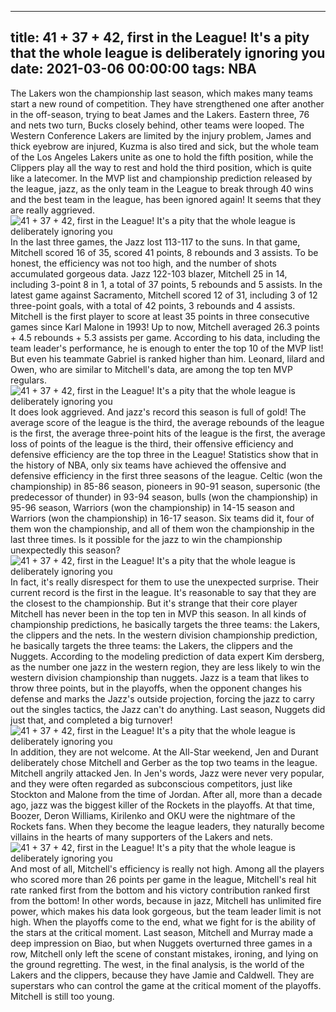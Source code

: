 
---
title: 41 + 37 + 42, first in the League! It's a pity that the whole league is deliberately ignoring you
date: 2021-03-06 00:00:00
tags:  NBA
---
The Lakers won the championship last season, which makes many teams start a new round of competition. They have strengthened one after another in the off-season, trying to beat James and the Lakers. Eastern three, 76 and nets two turn, Bucks closely behind, other teams were looped. The Western Conference Lakers are limited by the injury problem, James and thick eyebrow are injured, Kuzma is also tired and sick, but the whole team of the Los Angeles Lakers unite as one to hold the fifth position, while the Clippers play all the way to rest and hold the third position, which is quite like a latecomer. In the MVP list and championship prediction released by the league, jazz, as the only team in the League to break through 40 wins and the best team in the league, has been ignored again! It seems that they are really aggrieved.
![41 + 37 + 42, first in the League! It's a pity that the whole league is deliberately ignoring you](26628a96-396e-4225-9a07-4408e85ca287.gif)
In the last three games, the Jazz lost 113-117 to the suns. In that game, Mitchell scored 16 of 35, scored 41 points, 8 rebounds and 3 assists. To be honest, the efficiency was not too high, and the number of shots accumulated gorgeous data. Jazz 122-103 blazer, Mitchell 25 in 14, including 3-point 8 in 1, a total of 37 points, 5 rebounds and 5 assists. In the latest game against Sacramento, Mitchell scored 12 of 31, including 3 of 12 three-point goals, with a total of 42 points, 3 rebounds and 4 assists. Mitchell is the first player to score at least 35 points in three consecutive games since Karl Malone in 1993! Up to now, Mitchell averaged 26.3 points + 4.5 rebounds + 5.3 assists per game. According to his data, including the team leader's performance, he is enough to enter the top 10 of the MVP list! But even his teammate Gabriel is ranked higher than him. Leonard, lilard and Owen, who are similar to Mitchell's data, are among the top ten MVP regulars.
![41 + 37 + 42, first in the League! It's a pity that the whole league is deliberately ignoring you](64c0da32-cb65-448d-8f88-b33f4865355f.gif)
It does look aggrieved. And jazz's record this season is full of gold! The average score of the league is the third, the average rebounds of the league is the first, the average three-point hits of the league is the first, the average loss of points of the league is the third, their offensive efficiency and defensive efficiency are the top three in the League! Statistics show that in the history of NBA, only six teams have achieved the offensive and defensive efficiency in the first three seasons of the league. Celtic (won the championship) in 85-86 season, pioneers in 90-91 season, supersonic (the predecessor of thunder) in 93-94 season, bulls (won the championship) in 95-96 season, Warriors (won the championship) in 14-15 season and Warriors (won the championship) in 16-17 season. Six teams did it, four of them won the championship, and all of them won the championship in the last three times. Is it possible for the jazz to win the championship unexpectedly this season?
![41 + 37 + 42, first in the League! It's a pity that the whole league is deliberately ignoring you](843eecb9-a63a-4bdb-959f-985537a445d0.gif)
In fact, it's really disrespect for them to use the unexpected surprise. Their current record is the first in the league. It's reasonable to say that they are the closest to the championship. But it's strange that their core player Mitchell has never been in the top ten in MVP this season. In all kinds of championship predictions, he basically targets the three teams: the Lakers, the clippers and the nets. In the western division championship prediction, he basically targets the three teams: the Lakers, the clippers and the Nuggets. According to the modeling prediction of data expert Kim dersberg, as the number one jazz in the western region, they are less likely to win the western division championship than nuggets. Jazz is a team that likes to throw three points, but in the playoffs, when the opponent changes his defense and marks the Jazz's outside projection, forcing the jazz to carry out the singles tactics, the Jazz can't do anything. Last season, Nuggets did just that, and completed a big turnover!
![41 + 37 + 42, first in the League! It's a pity that the whole league is deliberately ignoring you](47830bfc-92b5-4a5c-bf3a-93d24902c811.gif)
In addition, they are not welcome. At the All-Star weekend, Jen and Durant deliberately chose Mitchell and Gerber as the top two teams in the league. Mitchell angrily attacked Jen. In Jen's words, Jazz were never very popular, and they were often regarded as subconscious competitors, just like Stockton and Malone from the time of Jordan. After all, more than a decade ago, jazz was the biggest killer of the Rockets in the playoffs. At that time, Boozer, Deron Williams, Kirilenko and OKU were the nightmare of the Rockets fans. When they become the league leaders, they naturally become villains in the hearts of many supporters of the Lakers and nets.
![41 + 37 + 42, first in the League! It's a pity that the whole league is deliberately ignoring you](990b7ac4-983c-4ef3-bc15-f5b8a7baac3e.gif)
And most of all, Mitchell's efficiency is really not high. Among all the players who scored more than 26 points per game in the league, Mitchell's real hit rate ranked first from the bottom and his victory contribution ranked first from the bottom! In other words, because in jazz, Mitchell has unlimited fire power, which makes his data look gorgeous, but the team leader limit is not high. When the playoffs come to the end, what we fight for is the ability of the stars at the critical moment. Last season, Mitchell and Murray made a deep impression on Biao, but when Nuggets overturned three games in a row, Mitchell only left the scene of constant mistakes, ironing, and lying on the ground regretting. The west, in the final analysis, is the world of the Lakers and the clippers, because they have Jamie and Caldwell. They are superstars who can control the game at the critical moment of the playoffs. Mitchell is still too young.
